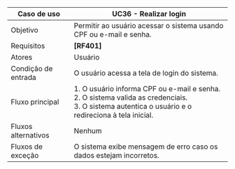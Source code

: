 | Caso de uso       | UC36 - Realizar login                                     |
|-------------------|----------------------------------------------------|
| Objetivo          | Permitir ao usuário acessar o sistema usando CPF ou e-mail e senha. |
| Requisitos        | **[RF401]**                                        |
| Atores            | Usuário                                            |
| Condição de entrada | O usuário acessa a tela de login do sistema.     |
| Fluxo principal   | 1. O usuário informa CPF ou e-mail e senha.<br>2. O sistema valida as credenciais.<br>3. O sistema autentica o usuário e o redireciona à tela inicial. |
| Fluxos alternativos | Nenhum                                           |
| Fluxos de exceção | O sistema exibe mensagem de erro caso os dados estejam incorretos. |
